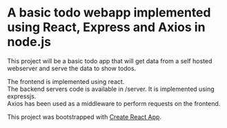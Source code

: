 # A basic todo webapp implemented using React, Express and Axios in node.js
This project will be a basic todo app that will get data from a self hosted webserver and serve the data to show todos.

The frontend is implemented using react.  
The backend servers code is available in /server. It is implemented using expressjs.  
Axios has been used as a middleware to perform requests on the frontend.  

This project was bootstrapped with [Create React App](https://github.com/facebook/create-react-app).
